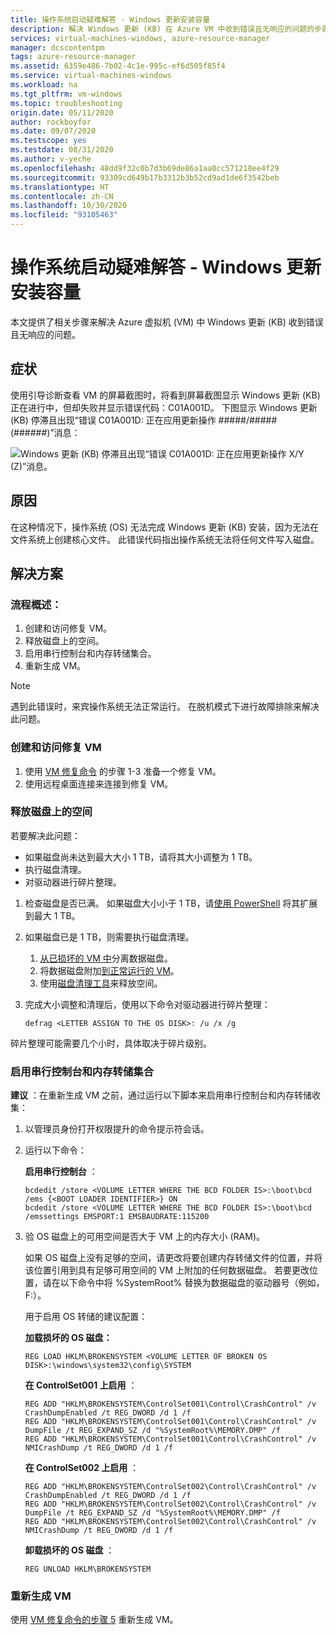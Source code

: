```yaml
---
title: 操作系统启动疑难解答 - Windows 更新安装容量
description: 解决 Windows 更新 (KB) 在 Azure VM 中收到错误且无响应的问题的步骤。
services: virtual-machines-windows, azure-resource-manager
manager: dcscontentpm
tags: azure-resource-manager
ms.assetid: 6359e486-7b02-4c1e-995c-ef6d505f85f4
ms.service: virtual-machines-windows
ms.workload: na
ms.tgt_pltfrm: vm-windows
ms.topic: troubleshooting
origin.date: 05/11/2020
author: rockboyfor
ms.date: 09/07/2020
ms.testscope: yes
ms.testdate: 08/31/2020
ms.author: v-yeche
ms.openlocfilehash: 48dd9f32c0b7d3b69de86a1aa0cc571218ee4f29
ms.sourcegitcommit: 93309cd649b17b3312b3b52cd9ad1de6f3542beb
ms.translationtype: HT
ms.contentlocale: zh-CN
ms.lasthandoff: 10/30/2020
ms.locfileid: "93105463"
---
```

<!--Verified successfully-->

# <a name="troubleshoot-os-start-up---windows-update-installation-capacity"></a>操作系统启动疑难解答 - Windows 更新安装容量

本文提供了相关步骤来解决 Azure 虚拟机 (VM) 中 Windows 更新 (KB) 收到错误且无响应的问题。

## <a name="symptom"></a>症状

使用引导诊断查看 VM 的屏幕截图时，将看到屏幕截图显示 Windows 更新 (KB) 正在进行中，但却失败并显示错误代码：C01A001D。 下图显示 Windows 更新 (KB) 停滞且出现“错误 C01A001D: 正在应用更新操作 #####/##### (######)”消息：

![Windows 更新 (KB) 停滞且出现“错误 C01A001D: 正在应用更新操作 X/Y (Z)”消息。](./media/troubleshoot-windows-update-installation-capacity/1.png)

## <a name="cause"></a>原因

在这种情况下，操作系统 (OS) 无法完成 Windows 更新 (KB) 安装，因为无法在文件系统上创建核心文件。 此错误代码指出操作系统无法将任何文件写入磁盘。

## <a name="solution"></a>解决方案

### <a name="process-overview"></a>流程概述：

1. 创建和访问修复 VM。
1. 释放磁盘上的空间。
1. 启用串行控制台和内存转储集合。
1. 重新生成 VM。

> [!NOTE]
> 遇到此错误时，来宾操作系统无法正常运行。 在脱机模式下进行故障排除来解决此问题。

### <a name="create-and-access-a-repair-vm"></a>创建和访问修复 VM

1. 使用 [VM 修复命令](./repair-windows-vm-using-azure-virtual-machine-repair-commands.md) 的步骤 1-3 准备一个修复 VM。
1. 使用远程桌面连接来连接到修复 VM。

### <a name="free-up-space-on-the-disk"></a>释放磁盘上的空间

若要解决此问题：

- 如果磁盘尚未达到最大大小 1 TB，请将其大小调整为 1 TB。
- 执行磁盘清理。
- 对驱动器进行碎片整理。

1. 检查磁盘是否已满。 如果磁盘大小小于 1 TB，请[使用 PowerShell](../windows/expand-os-disk.md) 将其扩展到最大 1 TB。
1. 如果磁盘已是 1 TB，则需要执行磁盘清理。
    1. [从已损坏的 VM 中](../windows/detach-disk.md)分离数据磁盘。
    1. 将数据磁盘附加[到正常运行的 VM](../windows/attach-disk-ps.md#attach-an-existing-data-disk-to-a-vm)。
    1. 使用[磁盘清理工具](https://support.microsoft.com/help/4026616/windows-10-disk-cleanup)来释放空间。
1. 完成大小调整和清理后，使用以下命令对驱动器进行碎片整理：

    ```
    defrag <LETTER ASSIGN TO THE OS DISK>: /u /x /g
    ```

碎片整理可能需要几个小时，具体取决于碎片级别。

### <a name="enable-the-serial-console-and-memory-dump-collection"></a>启用串行控制台和内存转储集合

**建议** ：在重新生成 VM 之前，通过运行以下脚本来启用串行控制台和内存转储收集：

1. 以管理员身份打开权限提升的命令提示符会话。
1. 运行以下命令：

    **启用串行控制台** ：

    ```
    bcdedit /store <VOLUME LETTER WHERE THE BCD FOLDER IS>:\boot\bcd /ems {<BOOT LOADER IDENTIFIER>} ON 
    bcdedit /store <VOLUME LETTER WHERE THE BCD FOLDER IS>:\boot\bcd /emssettings EMSPORT:1 EMSBAUDRATE:115200
    ```

1. 验 OS 磁盘上的可用空间是否大于 VM 上的内存大小 (RAM)。

    如果 OS 磁盘上没有足够的空间，请更改将要创建内存转储文件的位置，并将该位置引用到具有足够可用空间的 VM 上附加的任何数据磁盘。 若要更改位置，请在以下命令中将 %SystemRoot% 替换为数据磁盘的驱动器号（例如，F:）。

    用于启用 OS 转储的建议配置：

    **加载损坏的 OS 磁盘：**

    ```
    REG LOAD HKLM\BROKENSYSTEM <VOLUME LETTER OF BROKEN OS DISK>:\windows\system32\config\SYSTEM 
    ```

    **在 ControlSet001 上启用** ：

    ```
    REG ADD "HKLM\BROKENSYSTEM\ControlSet001\Control\CrashControl" /v CrashDumpEnabled /t REG_DWORD /d 1 /f 
    REG ADD "HKLM\BROKENSYSTEM\ControlSet001\Control\CrashControl" /v DumpFile /t REG_EXPAND_SZ /d "%SystemRoot%\MEMORY.DMP" /f 
    REG ADD "HKLM\BROKENSYSTEM\ControlSet001\Control\CrashControl" /v NMICrashDump /t REG_DWORD /d 1 /f
    ```

    **在 ControlSet002 上启用** ：

    ```
    REG ADD "HKLM\BROKENSYSTEM\ControlSet002\Control\CrashControl" /v CrashDumpEnabled /t REG_DWORD /d 1 /f 
    REG ADD "HKLM\BROKENSYSTEM\ControlSet002\Control\CrashControl" /v DumpFile /t REG_EXPAND_SZ /d "%SystemRoot%\MEMORY.DMP" /f 
    REG ADD "HKLM\BROKENSYSTEM\ControlSet002\Control\CrashControl" /v NMICrashDump /t REG_DWORD /d 1 /f
    ```

    **卸载损坏的 OS 磁盘** ：

    ```
    REG UNLOAD HKLM\BROKENSYSTEM
    ```

### <a name="rebuild-the-vm"></a>重新生成 VM

使用 [VM 修复命令的步骤 5](./repair-windows-vm-using-azure-virtual-machine-repair-commands.md#repair-process-example) 重新生成 VM。

<!-- Update_Description: update meta properties, wording update, update link -->